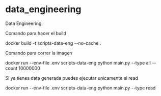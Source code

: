 # data_engineering
Data Engineering

Comando para hacer el build

docker build -t scripts-data-eng --no-cache .	

Comando para correr la imagen

docker run --env-file .env scripts-data-eng  python main.py --type all --count 10000000

Si ya tienes data generada puedes ejecutar unicamente el read

docker run --env-file .env scripts-data-eng  python main.py --type read 